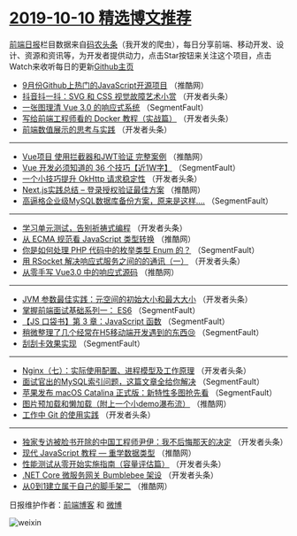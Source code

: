 # [2019-10-10 精选博文推荐](http://hao.caibaojian.com/date/2019/10/10)

[前端日报](http://caibaojian.com/c/news)栏目数据来自[码农头条](http://hao.caibaojian.com/)（我开发的爬虫），每日分享前端、移动开发、设计、资源和资讯等，为开发者提供动力，点击Star按钮来关注这个项目，点击Watch来收听每日的更新[Github主页](https://github.com/kujian/frontendDaily)
* [9月份Github上热门的JavaScript开源项目](http://hao.caibaojian.com/127193.html) （推酷网）
* [抖音抖一抖：SVG 和 CSS 视觉故障艺术小赏](http://hao.caibaojian.com/127149.html) （开发者头条）
* [一张图理清 Vue 3.0 的响应式系统](http://hao.caibaojian.com/127112.html) （SegmentFault）
* [写给前端工程师看的 Docker 教程（实战篇）](http://hao.caibaojian.com/127157.html) （开发者头条）
* [前端数值展示的思考与实践](http://hao.caibaojian.com/127151.html) （开发者头条）

***
* [Vue项目 使用拦截器和JWT验证 完整案例](http://hao.caibaojian.com/127180.html) （推酷网）
* [Vue 开发必须知道的 36 个技巧【近1W字】](http://hao.caibaojian.com/127111.html) （SegmentFault）
* [一个小技巧提升 OkHttp 请求稳定性](http://hao.caibaojian.com/127145.html) （开发者头条）
* [Next.js实践总结 &#8211; 登录授权验证最佳方案](http://hao.caibaojian.com/127185.html) （推酷网）
* [高逼格企业级MySQL数据库备份方案，原来是这样&#8230;.](http://hao.caibaojian.com/127129.html) （SegmentFault）

***
* [学习单元测试，告别祈祷式编程](http://hao.caibaojian.com/127142.html) （开发者头条）
* [从 ECMA 规范看 JavaScript 类型转换](http://hao.caibaojian.com/127191.html) （推酷网）
* [你是如何处理 PHP 代码中的枚举类型 Enum 的？](http://hao.caibaojian.com/127121.html) （SegmentFault）
* [用 RSocket 解决响应式服务之间的的通讯（一）](http://hao.caibaojian.com/127132.html) （开发者头条）
* [从零手写 Vue3.0 中的响应式源码](http://hao.caibaojian.com/127192.html) （推酷网）

***
* [JVM 参数最佳实践：元空间的初始大小和最大大小](http://hao.caibaojian.com/127154.html) （开发者头条）
* [掌握前端面试基础系列一：  ES6](http://hao.caibaojian.com/127113.html) （SegmentFault）
* [【JS 口袋书】第 3 章：JavaScript 函数](http://hao.caibaojian.com/127125.html) （SegmentFault）
* [稍微整理了几个经常在H5移动端开发遇到的东西😢](http://hao.caibaojian.com/127115.html) （SegmentFault）
* [刮刮卡效果实现](http://hao.caibaojian.com/127116.html) （SegmentFault）

***
* [Nginx（七）：实际使用配置、进程模型及工作原理](http://hao.caibaojian.com/127138.html) （开发者头条）
* [面试官出的MySQL索引问题，这篇文章全给你解决](http://hao.caibaojian.com/127117.html) （SegmentFault）
* [苹果发布 macOS Catalina 正式版：新特性多图抢先看](http://hao.caibaojian.com/127128.html) （SegmentFault）
* [图片预加载和懒加载（附上一个小demo瀑布流）](http://hao.caibaojian.com/127188.html) （推酷网）
* [工作中 Git 的使用实践](http://hao.caibaojian.com/127140.html) （开发者头条）

***
* [独家专访被脸书开除的中国工程师尹伊：我不后悔那天的决定](http://hao.caibaojian.com/127130.html) （开发者头条）
* [现代 JavaScript 教程 — 重学数据类型](http://hao.caibaojian.com/127190.html) （推酷网）
* [性能测试从零开始实施指南（容量评估篇）](http://hao.caibaojian.com/127131.html) （开发者头条）
* [.NET Core 微服务网关 Bumblebee 架设](http://hao.caibaojian.com/127153.html) （开发者头条）
* [从0到1建立属于自己的脚手架二](http://hao.caibaojian.com/127181.html) （推酷网）

日报维护作者：[前端博客](http://caibaojian.com/) 和 [微博](http://caibaojian.com/go/weibo)

![weixin](https://user-images.githubusercontent.com/3055447/38468989-651132ac-3b80-11e8-8e6b-15122322a9d7.png)